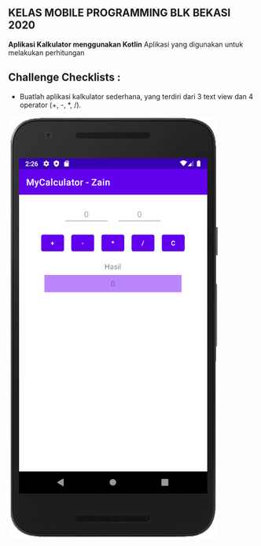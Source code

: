 ## KELAS MOBILE PROGRAMMING BLK BEKASI 2020
**Aplikasi Kalkulator menggunakan Kotlin**
Aplikasi yang digunakan untuk melakukan perhitungan

## Challenge Checklists :
- Buatlah aplikasi kalkulator sederhana, yang terdiri dari 3 text view dan 4 operator (+, -, *, /).

![Screenshot](https://github.com/nurzainpradana/Challenge-Kalkulator/blob/master/ScreenShoot.PNG?raw=true)
